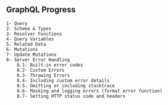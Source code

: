 ## GraphQL Progress

    1- Query
    2- Schema & Types
    3- Resolver Functions
    4- Query Variables
    5- Related Data
    6- Mutations
    7- Update Mutations
    8- Server Error Handling
        8.1- Built-in error codes
        8.2- Custom Errors
        8.3- Throwing Errors
        8.4- Including custom error details
        8.5- Omitting or including stacktrace
        8.6- Masking and logging errors (format error function)
        8.7- Setting HTTP status code and headers
